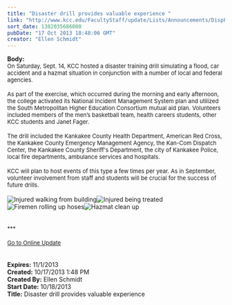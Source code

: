 ```yaml
---
title: "Disaster drill provides valuable experience "
link: "http://www.kcc.edu/FacultyStaff/update/Lists/Announcements/DispForm.aspx?ID=1286"
sort_date: 1382035686000
pubDate: "17 Oct 2013 18:48:06 GMT"
creator: "Ellen Schmidt"
---
```


<div><b>Body:</b> <div class="ExternalClassF10715D3B3AB4D00968A004234ADE68E">
<div><font size="2">On Saturday, Sept. 14, KCC hosted a disaster training drill simulating a flood, car accident and a hazmat situation in conjunction with a number of local and federal agencies.</font></div>
<div><font size="2"></font> </div>
<div><font size="2">As part of the exercise, which occurred during the morning and early afternoon, the college activated its National Incident Management System plan and utilized the South Metropolitan Higher Education Consortium mutual aid plan. Volunteers included members of the men’s basketball team, health careers students, other KCC students and Janet Fager.</font></div>
<div><font size="2"></font> </div>
<div><font size="2">The drill included the Kankakee County Health Department, American Red Cross, the Kankakee County Emergency Management Agency, the Kan-Com Dispatch Center, the Kankakee County Sheriff's Department, the city of Kankakee Police, local fire departments, ambulance services and hospitals.</font></div>
<div><font size="2"></font> </div>
<div><font size="2">KCC will plan to host events of this type a few times per year. As in September, volunteer involvement from staff and students will be crucial for the success of future drills.</font></div>
<div><font size="2"></font> </div>
<div><img alt="Injured walking from building" src="/FacultyStaff/update/PublishingImages/Injured%20walking%20from%20building.jpg" /><img alt="Injured being treated" src="/FacultyStaff/update/PublishingImages/Injured%20being%20treated.jpg" /> 
<div><img alt="Firemen rolling up hoses" src="/FacultyStaff/update/PublishingImages/Rolling%20fire%20hoses.jpg" /><img alt="Hazmat clean up" src="/FacultyStaff/update/PublishingImages/Hazmat%20clean%20up.jpg" />  
<div> </div>
<div> </div>
<div><font size="2">***</font></div>
<div>
<div>
<div>
<div>
<div><font size="2"></font> </div>
<div><font size="2"></font></div>
<div><font size="2"></font></div>
<div><font size="2"></font></div>
<div><font size="2"></font></div>
<div><font size="2"></font></div>
<div><font size="2"></font></div>
<div><font size="2"></font></div>
<div><font size="2"></font></div>
<div><font size="2"></font></div>
<div><font size="2"></font></div>
<div><font size="2"></font></div>
<div><font size="2"></font></div>
<div><font size="2"></font></div>
<div><font size="2"><a href="/FacultyStaff/update/Pages/dailyupdate.aspx">Go to Online Update</a></font></div>
<div></div>
<div><font size="2"></font></div></div></div></div>
<div></div>
<div></div>
<div></div><br /></div>
<div> </div></div></div></div></div>
<div><b>Expires:</b> 11/1/2013</div>
<div><b>Created:</b> 10/17/2013 1:48 PM</div>
<div><b>Created By:</b> Ellen Schmidt</div>
<div><b>Start Date:</b> 10/18/2013</div>
<div><b>Title:</b> Disaster drill provides valuable experience </div>
